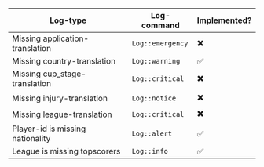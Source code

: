 | Log-type                         | Log-command      | Implemented?             |
| -------------------------------- |----------------- | ------------------------ |
| Missing application-translation  | `Log::emergency` | :heavy_multiplication_x: |
| Missing country-translation      | `Log::warning`   | :white_check_mark:       |
| Missing cup_stage-translation    | `Log::critical`  | :heavy_multiplication_x: |
| Missing injury-translation       | `Log::notice`    | :heavy_multiplication_x: |
| Missing league-translation       | `Log::critical`  | :heavy_multiplication_x: | 
| Player-id is missing nationality | `Log::alert`     | :white_check_mark:       |  
| League is missing topscorers     | `Log::info`      | :white_check_mark:       |
